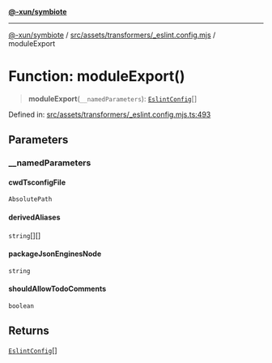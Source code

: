 [**@-xun/symbiote**](../../../../../README.md)

***

[@-xun/symbiote](../../../../../README.md) / [src/assets/transformers/\_eslint.config.mjs](../README.md) / moduleExport

# Function: moduleExport()

> **moduleExport**(`__namedParameters`): [`EslintConfig`](../type-aliases/EslintConfig.md)[]

Defined in: [src/assets/transformers/\_eslint.config.mjs.ts:493](https://github.com/Xunnamius/symbiote/blob/2816aa5c7580c21865c6837f71b54d0f60e224da/src/assets/transformers/_eslint.config.mjs.ts#L493)

## Parameters

### \_\_namedParameters

#### cwdTsconfigFile

`AbsolutePath`

#### derivedAliases

`string`[][]

#### packageJsonEnginesNode

`string`

#### shouldAllowTodoComments

`boolean`

## Returns

[`EslintConfig`](../type-aliases/EslintConfig.md)[]
